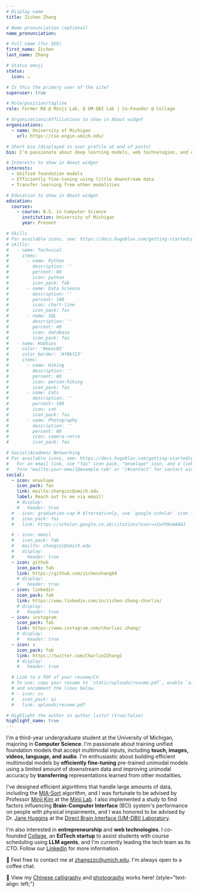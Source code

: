 ```yaml
---
# Display name
title: Zichen Zhang

# Name pronunciation (optional)
name_pronunciation:

# Full name (for SEO)
first_name: Zichen
last_name: Zhang

# Status emoji
status:
  icon: ☕️

# Is this the primary user of the site?
superuser: true

# Role/position/tagline
role: Former RA @ Minji Lab, @ UM-DBI Lab | Co-Founder @ Collage

# Organizations/Affiliations to show in About widget
organizations:
  - name: University of Michigan
    url: https://cse.engin.umich.edu/

# Short bio (displayed in user profile at end of posts)
bio: I'm passionate about deep learning models, web technologies, and entrepreneurship

# Interests to show in About widget
interests:
  - Unified foundation models
  - Efficiently fine-tuning using little downstream data
  - Transfer learning from other modalities

# Education to show in About widget
education:
  courses:
    - course: B.S. in Computer Science
      institution: University of Michigan
      year: Present

# Skills
# For available icons, see: https://docs.hugoblox.com/getting-started/page-builder/#icons
# skills:
#   - name: Technical
#     items:
#       - name: Python
#         description: ''
#         percent: 80
#         icon: python
#         icon_pack: fab
#       - name: Data Science
#         description: ''
#         percent: 100
#         icon: chart-line
#         icon_pack: fas
#       - name: SQL
#         description: ''
#         percent: 40
#         icon: database
#         icon_pack: fas
#   - name: Hobbies
#     color: '#eeac02'
#     color_border: '#f0bf23'
#     items:
#       - name: Hiking
#         description: ''
#         percent: 60
#         icon: person-hiking
#         icon_pack: fas
#       - name: Cats
#         description: ''
#         percent: 100
#         icon: cat
#         icon_pack: fas
#       - name: Photography
#         description: ''
#         percent: 80
#         icon: camera-retro
#         icon_pack: fas

# Social/Academic Networking
# For available icons, see: https://docs.hugoblox.com/getting-started/page-builder/#icons
#   For an email link, use "fas" icon pack, "envelope" icon, and a link in the
#   form "mailto:your-email@example.com" or "/#contact" for contact widget.
social:
  - icon: envelope
    icon_pack: fas
    link: mailto:zhangzzc@umich.edu
    label: Reach out to me via email!
    # display:
    #   header: true
  # - icon: graduation-cap # Alternatively, use `google-scholar` icon from `ai` icon pack
  #   icon_pack: fas
  #   link: https://scholar.google.co.uk/citations?user=sIwtMXoAAAAJ

  # - icon: email
  #   icon_pack: fab
  #   mailto: zhangzzc@umich.edu
  #   display:
  #     header: true
  - icon: github
    icon_pack: fab
    link: https://github.com/zichenzhang04
    # display:
    #   header: true
  - icon: linkedin
    icon_pack: fab
    link: https://www.linkedin.com/in/zichen-zhang-charlie/
    # display:
    #   header: true
  - icon: instagram
    icon_pack: fab
    link: https://www.instagram.com/charliez.zhang/
    # display:
    #   header: true
  - icon: x
    icon_pack: fab
    link: https://twitter.com/CharlieZZhang1
    # display:
    #   header: true

  # Link to a PDF of your resume/CV.
  # To use: copy your resume to `static/uploads/resume.pdf`, enable `ai` icons in `params.yaml`,
  # and uncomment the lines below.
  # - icon: cv
  #   icon_pack: ai
  #   link: uploads/resume.pdf

# Highlight the author in author lists? (true/false)
highlight_name: true
---
```


I'm a third-year undergraduate student at the University of Michigan, majoring in **Computer Science**. I'm passionate about training unified foundation models that accept multimodal inputs, including **touch, images, videos, language, and audio**. I'm enthusiastic about building efficient multimodal models by **efficiently fine-tuning** pre-trained unimodal models using a limited amount of downstream data and improving unimodal accuracy by **transferring** representations learned from other modalities.

I've designed efficient algorithms that handle large amounts of data, including the [MIA-Sort](https://pypi.org/project/miasort/) algorithm, and I was fortunate to be advised by Professor [Minji Kim](https://www.michiganmedicine.org/profile/10026/minji-kim) at the [Minji Lab](https://www.minjilab.com/). I also implemented a study to find factors influencing **Brain-Computer Interface** (BCI) system's performance on people with physical impairments, and I was honored to be advised by Dr. [Jane Huggins](https://medicine.umich.edu/dept/pmr/jane-huggins-phd) at the [Direct Brain Interface (UM-DBI) Laboratory](https://sites.google.com/umich.edu/umdbi/home).

I'm also interested in **entrepreneurship** and **web technologies**. I co-founded [Collage](https://mycollage.us/), an **EdTech startup** to assist students with course scheduling using **LLM agents**, and I'm currently leading the tech team as its CTO. Follow our [LinkedIn](https://www.linkedin.com/company/collageus/) for more information.

📢 Feel free to contact me at [zhangzzc@umich.edu](mailto:zhangzzc@umich.edu). I'm always open to a coffee chat.

🎨 View my [Chinese calligraphy](#gallery) and [photography](#photography) works here!
{style="text-align: left;"}
